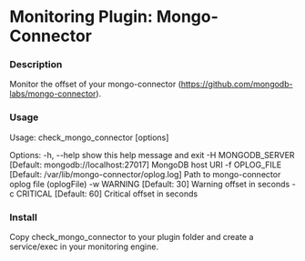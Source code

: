 # Monitoring Plugin: Mongo-Connector

### Description

Monitor the offset of your mongo-connector (https://github.com/mongodb-labs/mongo-connector).

### Usage
Usage: check_mongo_connector [options]

Options:
  -h, --help         show this help message and exit
  -H MONGODB_SERVER  [Default: mongodb://localhost:27017] MongoDB host URI
  -f OPLOG_FILE      [Default: /var/lib/mongo-connector/oplog.log] Path to
                     mongo-connector oplog file (oplogFile)
  -w WARNING         [Default: 30] Warning offset in seconds
  -c CRITICAL        [Default: 60] Critical offset in seconds

### Install 

Copy check_mongo_connector to your plugin folder and create a service/exec in your monitoring engine. 
